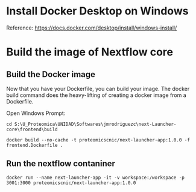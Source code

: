 # Install Docker Desktop on Windows

Reference: https://docs.docker.com/desktop/install/windows-install/


# Build the image of Nextflow core


Build the Docker image
------------------------------
Now that you have your Dockerfile, you can build your image. The docker build command does the heavy-lifting of creating a docker image from a Dockerfile.

Open Windows Prompt:
```
cd S:\U_Proteomica\UNIDAD\Softwares\jmrodriguezc\next-Launcher-core\frontend\build

docker build --no-cache -t proteomicscnic/next-launcher-app:1.0.0 -f frontend.Dockerfile .

```

Run the nextflow contaniner
------------------------------
```
docker run --name next-launcher-app -it -v workspace:/workspace -p 3001:3000 proteomicscnic/next-launcher-app:1.0.0
```
